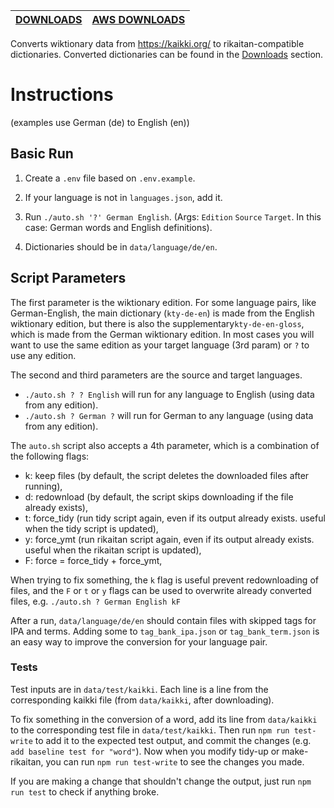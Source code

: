 | [DOWNLOADS](./downloads.md) | [AWS DOWNLOADS](./downloads_aws.md) |
| --- | --- |

Converts wiktionary data from https://kaikki.org/ to rikaitan-compatible dictionaries. Converted dictionaries can be found in the [Downloads](./downloads.md) section.

# Instructions

(examples use German (de) to English (en))

## Basic Run

1. Create a `.env` file based on `.env.example`.

2. If your language is not in `languages.json`, add it.

3. Run `./auto.sh '?' German English`. (Args: `Edition` `Source` `Target`. In this case: German words and English definitions).

4. Dictionaries should be in `data/language/de/en`.

## Script Parameters

The first parameter is the wiktionary edition. For some language pairs, like German-English, the main dictionary (`kty-de-en`) is made from the English wiktionary edition, but there is also the supplementary`kty-de-en-gloss`, which is made from the German wiktionary edition. In most cases you will want to use the same edition as your target language (3rd param) or `?` to use any edition.

The second and third parameters are the source and target languages.

- `./auto.sh ? ? English` will run for any language to English (using data from any edition).
- `./auto.sh ? German ?` will run for German to any language (using data from any edition).

The `auto.sh` script also accepts a 4th parameter, which is a combination of the following flags:

- k: keep files (by default, the script deletes the downloaded files after running),
- d: redownload (by default, the script skips downloading if the file already exists),
- t: force_tidy (run tidy script again, even if its output already exists. useful when the tidy script is updated),
- y: force_ymt (run rikaitan script again, even if its output already exists. useful when the rikaitan script is updated),
- F: force = force_tidy + force_ymt,

When trying to fix something, the `k` flag is useful prevent redownloading of files, and the `F` or `t` or `y` flags can be used to overwrite already converted files, e.g. `./auto.sh ? German English kF`

After a run, `data/language/de/en` should contain files with skipped tags for IPA and terms. Adding some to `tag_bank_ipa.json` or `tag_bank_term.json` is an easy way to improve the conversion for your language pair. 

### Tests

Test inputs are in `data/test/kaikki`. Each line is a line from the corresponding kaikki file (from `data/kaikki`, after downloading). 

To fix something in the conversion of a word, add its line from `data/kaikki` to the corresponding test file in `data/test/kaikki`. 
Then run `npm run test-write` to add it to the expected test output, and commit the changes (e.g. `add baseline test for "word"`).
Now when you modify tidy-up or make-rikaitan, you can run `npm run test-write` to see the changes you made.

If you are making a change that shouldn't change the output, just run `npm run test` to check if anything broke.
